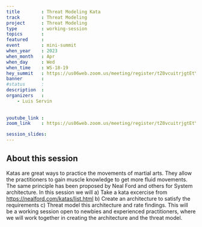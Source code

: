 ```yaml
---
title        : Threat Modeling Kata
track        : Threat Modeling
project      : Threat Modeling
type         : working-session
topics       : 
featured     :
event        : mini-summit
when_year    : 2023
when_month   : Apr
when_day     : Wed
when_time    : WS-18-19
hey_summit   : https://us06web.zoom.us/meeting/register/tZ0vcuitrjgtEtYxuXglaHEn5rziFz7FOnoe
banner       : 
#status      : 
description  :
organizers   :
    - Luis Servin
 
 
youtube_link : 
zoom_link    : https://us06web.zoom.us/meeting/register/tZ0vcuitrjgtEtYxuXglaHEn5rziFz7FOnoe

session_slides:
---
```




## About this session
Katas are great ways to practice the movements of martial arts. They allow the practitioners to gain muscle knowledge to get more fluid movements. The same principle has been proposed by Neal Ford and others for System architecture. 
In this session we will 
a) Take a kata excercise from https://nealford.com/katas/list.html
b) Create an architecture to satisfy the requirements
c) Threat model this architecture and rate findings.
This will be a working session open to newbies and experienced practitioners, where we will work together  in creating the architecture and the threat model.
